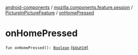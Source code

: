 [android-components](../../index.md) / [mozilla.components.feature.session](../index.md) / [PictureInPictureFeature](index.md) / [onHomePressed](./on-home-pressed.md)

# onHomePressed

`fun onHomePressed(): `[`Boolean`](https://kotlinlang.org/api/latest/jvm/stdlib/kotlin/-boolean/index.html) [(source)](https://github.com/mozilla-mobile/android-components/blob/master/components/feature/session/src/main/java/mozilla/components/feature/session/PictureInPictureFeature.kt#L33)
